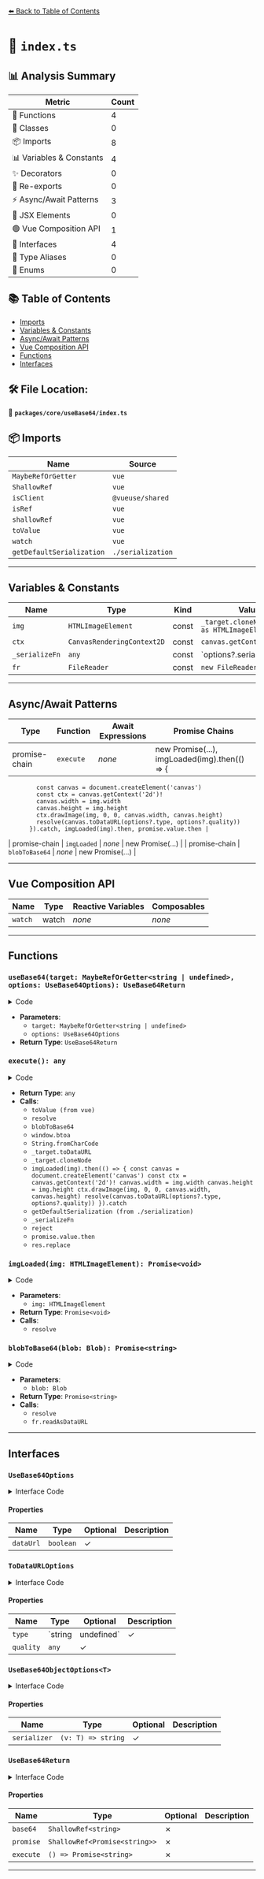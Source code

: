 [⬅️ Back to Table of Contents](../../../index.md)

# 📄 `index.ts`

## 📊 Analysis Summary

| Metric | Count |
|--------|-------|
| 🔧 Functions | 4 |
| 🧱 Classes | 0 |
| 📦 Imports | 8 |
| 📊 Variables & Constants | 4 |
| ✨ Decorators | 0 |
| 🔄 Re-exports | 0 |
| ⚡ Async/Await Patterns | 3 |
| 💠 JSX Elements | 0 |
| 🟢 Vue Composition API | 1 |
| 📐 Interfaces | 4 |
| 📑 Type Aliases | 0 |
| 🎯 Enums | 0 |

## 📚 Table of Contents

- [Imports](#imports)
- [Variables & Constants](#variables-constants)
- [Async/Await Patterns](#asyncawait-patterns)
- [Vue Composition API](#vue-composition-api)
- [Functions](#functions)
- [Interfaces](#interfaces)

## 🛠️ File Location:
📂 **`packages/core/useBase64/index.ts`**

## 📦 Imports

| Name | Source |
|------|--------|
| `MaybeRefOrGetter` | `vue` |
| `ShallowRef` | `vue` |
| `isClient` | `@vueuse/shared` |
| `isRef` | `vue` |
| `shallowRef` | `vue` |
| `toValue` | `vue` |
| `watch` | `vue` |
| `getDefaultSerialization` | `./serialization` |


---

## Variables & Constants

| Name | Type | Kind | Value | Exported |
|------|------|------|-------|----------|
| `img` | `HTMLImageElement` | const | `_target.cloneNode(false) as HTMLImageElement` | ✗ |
| `ctx` | `CanvasRenderingContext2D` | const | `canvas.getContext('2d')!` | ✗ |
| `_serializeFn` | `any` | const | `options?.serializer || getDefaultSerialization(_target)` | ✗ |
| `fr` | `FileReader` | const | `new FileReader()` | ✗ |


---

## Async/Await Patterns

| Type | Function | Await Expressions | Promise Chains |
|------|----------|-------------------|----------------|
| promise-chain | `execute` | *none* | new Promise(...), imgLoaded(img).then(() => {
            const canvas = document.createElement('canvas')
            const ctx = canvas.getContext('2d')!
            canvas.width = img.width
            canvas.height = img.height
            ctx.drawImage(img, 0, 0, canvas.width, canvas.height)
            resolve(canvas.toDataURL(options?.type, options?.quality))
          }).catch, imgLoaded(img).then, promise.value.then |
| promise-chain | `imgLoaded` | *none* | new Promise(...) |
| promise-chain | `blobToBase64` | *none* | new Promise(...) |


---

## Vue Composition API

| Name | Type | Reactive Variables | Composables |
|------|------|-------------------|-------------|
| `watch` | watch | *none* | *none* |


---

## Functions

### `useBase64(target: MaybeRefOrGetter<string | undefined>, options: UseBase64Options): UseBase64Return`

<details><summary>Code</summary>

```ts
export function useBase64(target: MaybeRefOrGetter<string | undefined>, options?: UseBase64Options): UseBase64Return
```
</details>

- **Parameters**:
  - `target: MaybeRefOrGetter<string | undefined>`
  - `options: UseBase64Options`
- **Return Type**: `UseBase64Return`
### `execute(): any`

<details><summary>Code</summary>

```ts
function execute() {
    if (!isClient)
      return

    promise.value = new Promise<string>((resolve, reject) => {
      try {
        const _target = toValue(target)
        if (_target == null) {
          resolve('')
        }
        else if (typeof _target === 'string') {
          resolve(blobToBase64(new Blob([_target], { type: 'text/plain' })))
        }
        else if (_target instanceof Blob) {
          resolve(blobToBase64(_target))
        }
        else if (_target instanceof ArrayBuffer) {
          resolve(window.btoa(String.fromCharCode(...new Uint8Array(_target))))
        }
        else if (_target instanceof HTMLCanvasElement) {
          resolve(_target.toDataURL(options?.type, options?.quality))
        }
        else if (_target instanceof HTMLImageElement) {
          const img = _target.cloneNode(false) as HTMLImageElement
          img.crossOrigin = 'Anonymous'
          imgLoaded(img).then(() => {
            const canvas = document.createElement('canvas')
            const ctx = canvas.getContext('2d')!
            canvas.width = img.width
            canvas.height = img.height
            ctx.drawImage(img, 0, 0, canvas.width, canvas.height)
            resolve(canvas.toDataURL(options?.type, options?.quality))
          }).catch(reject)
        }
        else if (typeof _target === 'object') {
          const _serializeFn = options?.serializer || getDefaultSerialization(_target)

          const serialized = _serializeFn(_target)

          return resolve(blobToBase64(new Blob([serialized], { type: 'application/json' })))
        }
        else {
          reject(new Error('target is unsupported types'))
        }
      }
      catch (error) {
        reject(error)
      }
    })

    promise.value.then((res) => {
      base64.value = options?.dataUrl === false
        ? res.replace(/^data:.*?;base64,/, '')
        : res
    })
    return promise.value
  }
```
</details>

- **Return Type**: `any`
- **Calls**:
  - `toValue (from vue)`
  - `resolve`
  - `blobToBase64`
  - `window.btoa`
  - `String.fromCharCode`
  - `_target.toDataURL`
  - `_target.cloneNode`
  - `imgLoaded(img).then(() => {
            const canvas = document.createElement('canvas')
            const ctx = canvas.getContext('2d')!
            canvas.width = img.width
            canvas.height = img.height
            ctx.drawImage(img, 0, 0, canvas.width, canvas.height)
            resolve(canvas.toDataURL(options?.type, options?.quality))
          }).catch`
  - `getDefaultSerialization (from ./serialization)`
  - `_serializeFn`
  - `reject`
  - `promise.value.then`
  - `res.replace`
### `imgLoaded(img: HTMLImageElement): Promise<void>`

<details><summary>Code</summary>

```ts
function imgLoaded(img: HTMLImageElement) {
  return new Promise<void>((resolve, reject) => {
    if (!img.complete) {
      img.onload = () => {
        resolve()
      }
      img.onerror = reject
    }
    else {
      resolve()
    }
  })
}
```
</details>

- **Parameters**:
  - `img: HTMLImageElement`
- **Return Type**: `Promise<void>`
- **Calls**:
  - `resolve`
### `blobToBase64(blob: Blob): Promise<string>`

<details><summary>Code</summary>

```ts
function blobToBase64(blob: Blob) {
  return new Promise<string>((resolve, reject) => {
    const fr = new FileReader()
    fr.onload = (e) => {
      resolve(e.target!.result as string)
    }
    fr.onerror = reject
    fr.readAsDataURL(blob)
  })
}
```
</details>

- **Parameters**:
  - `blob: Blob`
- **Return Type**: `Promise<string>`
- **Calls**:
  - `resolve`
  - `fr.readAsDataURL`

---

## Interfaces

### `UseBase64Options`

<details><summary>Interface Code</summary>

```ts
export interface UseBase64Options {
  /**
   * Output as Data URL format
   *
   * @default true
   */
  dataUrl?: boolean
}
```
</details>

#### Properties

| Name | Type | Optional | Description |
|------|------|----------|-------------|
| `dataUrl` | `boolean` | ✓ |  |

### `ToDataURLOptions`

<details><summary>Interface Code</summary>

```ts
export interface ToDataURLOptions extends UseBase64Options {
  /**
   * MIME type
   */
  type?: string | undefined
  /**
   * Image quality of jpeg or webp
   */
  quality?: any
}
```
</details>

#### Properties

| Name | Type | Optional | Description |
|------|------|----------|-------------|
| `type` | `string | undefined` | ✓ |  |
| `quality` | `any` | ✓ |  |

### `UseBase64ObjectOptions<T>`

<details><summary>Interface Code</summary>

```ts
export interface UseBase64ObjectOptions<T> extends UseBase64Options {
  serializer?: (v: T) => string
}
```
</details>

#### Properties

| Name | Type | Optional | Description |
|------|------|----------|-------------|
| `serializer` | `(v: T) => string` | ✓ |  |

### `UseBase64Return`

<details><summary>Interface Code</summary>

```ts
export interface UseBase64Return {
  base64: ShallowRef<string>
  promise: ShallowRef<Promise<string>>
  execute: () => Promise<string>
}
```
</details>

#### Properties

| Name | Type | Optional | Description |
|------|------|----------|-------------|
| `base64` | `ShallowRef<string>` | ✗ |  |
| `promise` | `ShallowRef<Promise<string>>` | ✗ |  |
| `execute` | `() => Promise<string>` | ✗ |  |


---
